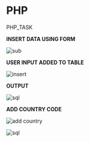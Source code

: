 # PHP
PHP_TASK

**INSERT DATA USING FORM**

![sub](https://github.com/B171406/PHP/assets/119347640/ed7ecc1f-4154-4b2f-9c05-a92ca40e6050)

**USER INPUT ADDED TO TABLE**

![insert](https://github.com/B171406/PHP/assets/119347640/a203b9c2-a80c-4e92-b958-ce429dfd3357)

**OUTPUT**

![sql](https://github.com/B171406/PHP/assets/119347640/855630fd-0c89-414d-9207-5861b164e773)

**ADD COUNTRY CODE**

![add country](https://github.com/B171406/PHP/assets/119347640/fb474daa-72d0-4059-b385-f57713411dbc)

![sql](https://github.com/B171406/PHP/assets/119347640/d6ce09dc-e22e-46e4-ac28-0f8cf62f4540)

